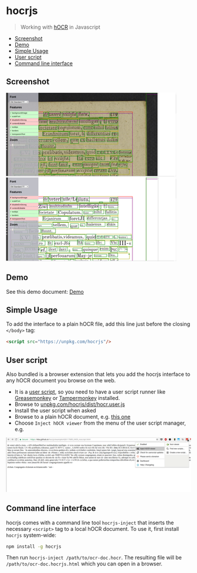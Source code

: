 # hocrjs

> Working with [hOCR](https://kba.github.io/hocr-spec/1.2/) in Javascript

<!-- BEGIN-MARKDOWN-TOC -->
* [Screenshot](#screenshot)
* [Demo](#demo)
* [Simple Usage](#simple-usage)
* [User script](#user-script)
* [Command line interface](#command-line-interface)

<!-- END-MARKDOWN-TOC -->

## Screenshot

![background image, transparent text](./doc/hocrjs-1.png)
![text only, scaled font](./doc/hocrjs-2.png)

## Demo

See this demo document: [Demo](https://kba.github.io/hocrjs/example/426117689_0459.html)

## Simple Usage

To add the interface to a plain hOCR file, add this line just before the closing `</body>` tag:

```html
<script src="https://unpkg.com/hocrjs"/>
```

## User script

Also bundled is a browser extension that lets you add the hocrjs interface to
any hOCR document you browse on the web.

- It is a [user script](https://github.com/OpenUserJs/OpenUserJS.org/wiki/Userscript-beginners-HOWTO),
so you need to have a user script runner like
[Greasemonkey](https://addons.mozilla.org/en-US/firefox/addon/greasemonkey/) or
[Tampermonkey](tampermonkey.net) installed.
- Browse to [unpkg.com/hocrjs/dist/hocr.user.js](https://unpkg.com/hocrjs/dist/hocr.user.js)
- Install the user script when asked
- Browse to a plain hOCR document, e.g. [this one](https://kba.github.io/hocrjs/example/426117689_0459_noscript.html)
- Choose `Inject hOCR viewer` from the menu of the user script manager, e.g.

![user script menu](./doc/hocrjs-userjs.png)

## Command line interface

hocrjs comes with a command line tool `hocrjs-inject` that inserts the
necessary `<script>` tag to a local hOCR document. To use it, first install
`hocrjs` system-wide:

```sh
npm install -g hocrjs
```

Then run `hocrjs-inject /path/to/ocr-doc.hocr`. The resulting file will be
`/path/to/ocr-doc.hocrjs.html` which you can open in a browser.
